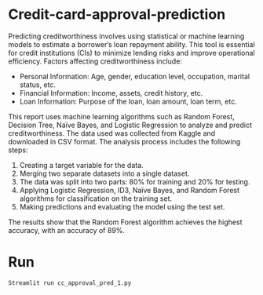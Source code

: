 # Credit-card-approval-prediction
Predicting creditworthiness involves using statistical or machine learning models to estimate a borrower’s loan repayment ability. This tool is essential for credit institutions (CIs) to minimize lending risks and improve operational efficiency.
Factors affecting creditworthiness include:
* Personal Information: Age, gender, education level, occupation, marital status, etc.
* Financial Information: Income, assets, credit history, etc.
* Loan Information: Purpose of the loan, loan amount, loan term, etc.

This report uses machine learning algorithms such as Random Forest, Decision Tree, Naïve Bayes, and Logistic Regression to analyze and predict creditworthiness. The data used was collected from Kaggle and downloaded in CSV format. The analysis process includes the following steps:
1. Creating a target variable for the data.
2. Merging two separate datasets into a single dataset.
3. The data was split into two parts: 80% for training and 20% for testing.
4. Applying Logistic Regression, ID3, Naïve Bayes, and Random Forest algorithms for classification on the training set.
6. Making predictions and evaluating the model using the test set.

The results show that the Random Forest algorithm achieves the highest accuracy, with an accuracy of 89%.
# Run 
```plaintext
Streamlit run cc_approval_pred_1.py



